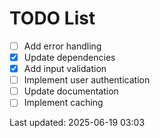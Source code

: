 # TODO List

- [ ] Add error handling
- [x] Update dependencies
- [x] Add input validation
- [ ] Implement user authentication
- [ ] Update documentation
- [ ] Implement caching

Last updated: 2025-06-19 03:03

